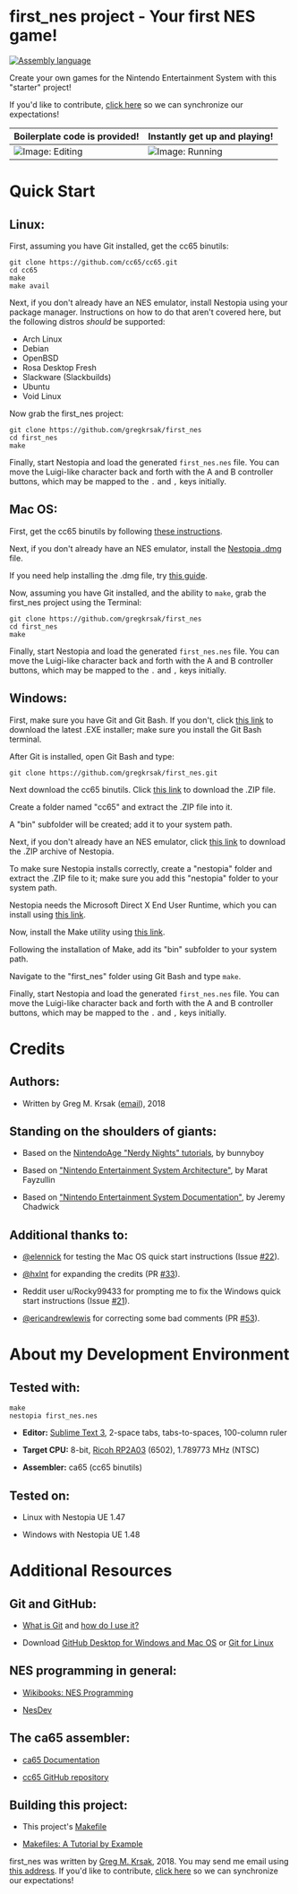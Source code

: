 first_nes project - Your first NES game!
=================


<!---
[![GitHub issues](https://img.shields.io/github/issues/gregkrsak/first_nes.svg)](https://github.com/gregkrsak/first_nes/issues)
[![GitHub last commit](https://img.shields.io/github/last-commit/gregkrsak/first_nes.svg)](https://github.com/gregkrsak/first_nes/commits/)
-->
[![Assembly language](https://img.shields.io/badge/language-assembly%20language-blue.svg)](https://github.com/gregkrsak/first_nes/blob/master/first_nes.s)


Create your own games for the Nintendo Entertainment System with this "starter" project!

If you'd like to contribute, [click here](https://github.com/gregkrsak/first_nes/blob/master/docs/CONTRIBUTING.md) so we can synchronize our expectations!


Boilerplate code is provided!       |  Instantly get up and playing!
------------------------------------|-----------------------------------
![Image: Editing](https://i.imgur.com/EabWh01.png "Boilerplate code is provided! Just add custom libraries, and graphics if you'd like.")  |  ![Image: Running](https://i.imgur.com/GcwC0tR.png "Instantly get up and playing!")


Quick Start
===========

Linux:
------

First, assuming you have Git installed, get the cc65 binutils:

```
git clone https://github.com/cc65/cc65.git
cd cc65
make
make avail
```


Next, if you don't already have an NES emulator, install Nestopia using your package manager. Instructions
on how to do that aren't covered here, but the following distros *should* be supported:

- Arch Linux
- Debian
- OpenBSD
- Rosa Desktop Fresh
- Slackware (Slackbuilds)
- Ubuntu
- Void Linux


Now grab the first_nes project:

```
git clone https://github.com/gregkrsak/first_nes
cd first_nes
make
```


Finally, start Nestopia and load the generated ```first_nes.nes``` file. You can move the Luigi-like character back and forth with the A and B controller buttons, which may be mapped to the ```.``` and ```,``` keys initially.


Mac OS:
-------

First, get the cc65 binutils by following [these instructions](http://macappstore.org/cc65/).


Next, if you don't already have an NES emulator, install the [Nestopia .dmg](http://www.bannister.org/cgi-bin/download.cgi?nestopia) file.


If you need help installing the .dmg file, try [this guide](http://techapple.net/2015/12/how-to-install-apps-from-dmg-files-in-mac-os-x-imac-macbook/).


Now, assuming you have Git installed, and the ability to ```make```, grab the first_nes project using the Terminal:

```
git clone https://github.com/gregkrsak/first_nes
cd first_nes
make
```


Finally, start Nestopia and load the generated ```first_nes.nes``` file. You can move the Luigi-like character back and forth with the A and B controller buttons, which may be mapped to the ```.``` and ```,``` keys initially.


Windows:
--------

First, make sure you have Git and Git Bash. If you don't, click [this link](https://git-scm.com/download/win) to download the latest .EXE installer; make sure you install the Git Bash terminal.


After Git is installed, open Git Bash and type:

```
git clone https://github.com/gregkrsak/first_nes.git
```


Next download the cc65 binutils. Click [this link](https://sourceforge.net/projects/cc65/files/latest/download) to download the .ZIP file.


Create a folder named "cc65" and extract the .ZIP file into it.


A "bin" subfolder will be created; add it to your system path.


Next, if you don't already have an NES emulator, click [this link](http://sourceforge.net/projects/nestopiaue/files/1.48/nestopia_1.48-win32.zip/download) to download the .ZIP archive of Nestopia.


To make sure Nestopia installs correctly, create a "nestopia" folder and extract the .ZIP file to it; make sure you add this "nestopia" folder to your system path.


Nestopia needs the Microsoft Direct X End User Runtime, which you can install using [this link](https://www.microsoft.com/en-us/download/details.aspx?id=35).


Now, install the Make utility using [this link](https://sourceforge.net/projects/gnuwin32/files/make/3.81/make-3.81.exe/download?use_mirror=iweb&download=).


Following the installation of Make, add its "bin" subfolder to your system path.


Navigate to the "first_nes" folder using Git Bash and type ```make```.


Finally, start Nestopia and load the generated ```first_nes.nes``` file. You can move the Luigi-like character back and forth with the A and B controller buttons, which may be mapped to the ```.``` and ```,``` keys initially.


Credits
=======

Authors:
--------

- Written by Greg M. Krsak ([email](mailto:greg.krsak@gmail.com)), 2018

Standing on the shoulders of giants:
------------------------------------

- Based on the [NintendoAge "Nerdy Nights" tutorials](http://nintendoage.com/forum/messageview.cfm?catid=22&threadid=7155), by bunnyboy

- Based on ["Nintendo Entertainment System Architecture"](http://fms.komkon.org/EMUL8/NES.html), by Marat Fayzullin
 
- Based on ["Nintendo Entertainment System Documentation"](https://emu-docs.org/NES/nestech.txt), by Jeremy Chadwick

Additional thanks to:
---------------------

- [@elennick](https://github.com/elennick) for testing the Mac OS quick start instructions (Issue [#22](https://github.com/gregkrsak/first_nes/issues/22)).

- [@hxlnt](https://github.com/hxlnt) for expanding the credits (PR [#33](https://github.com/gregkrsak/first_nes/pull/33)).

- Reddit user u/Rocky99433 for prompting me to fix the Windows quick start instructions (Issue [#21](https://github.com/gregkrsak/first_nes/issues/21)).

- [@ericandrewlewis](https://github.com/ericandrewlewis) for correcting some bad comments (PR [#53](https://github.com/gregkrsak/first_nes/pull/53)).


About my Development Environment
================================

Tested with:
------------

```
make
nestopia first_nes.nes
```

- **Editor:** [Sublime Text 3](https://www.sublimetext.com/3), 2-space tabs, tabs-to-spaces, 100-column ruler

- **Target CPU:** 8-bit, [Ricoh RP2A03](https://en.wikipedia.org/wiki/Ricoh_2A03) (6502), 1.789773 MHz (NTSC)

- **Assembler:** ca65 (cc65 binutils)


Tested on:
----------

- Linux with Nestopia UE 1.47

- Windows with Nestopia UE 1.48


Additional Resources
====================

Git and GitHub:
---------------

- [What is Git](https://en.wikipedia.org/wiki/Git) and [how do I use it?](https://git-scm.com/doc)

- Download [GitHub Desktop for Windows and Mac OS](https://desktop.github.com/) or [Git for Linux](https://git-scm.com/download/linux)

NES programming in general:
---------------------------

- [Wikibooks: NES Programming](https://en.wikibooks.org/wiki/NES_Programming)

- [NesDev](http://nesdev.com/)

The ca65 assembler:
-------------------

- [ca65 Documentation](http://cc65.github.io/doc/ca65.html)

- [cc65 GitHub repository](https://github.com/cc65/cc65)

Building this project:
----------------------

- This project's [Makefile](https://github.com/gregkrsak/first_nes/blob/master/Makefile)

- [Makefiles: A Tutorial by Example](http://mrbook.org/blog/tutorials/make/)


first_nes was written by [Greg M. Krsak](https://github.com/gregkrsak/), 2018. You may send me email using [this address](mailto:greg.krsak@gmail.com). If you'd like to contribute, [click here](https://github.com/gregkrsak/first_nes/blob/master/docs/CONTRIBUTING.md) so we can synchronize our expectations!
